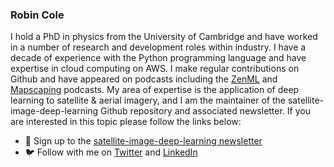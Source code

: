 ### Robin Cole

I hold a PhD in physics from the University of Cambridge and have worked in a number of research and development roles within industry. I have a decade of experience with the Python programming language and have expertise in cloud computing on AWS. I make regular contributions on Github and have appeared on podcasts including the [ZenML](https://podcast.zenml.io/satellite-vision-robin-cole) and [Mapscaping](https://mapscaping.com/podcasts/thermal-imagery-from-space/) podcasts. My area of expertise is the application of deep learning to satellite & aerial imagery, and I am the maintainer of the satellite-image-deep-learning Github repository and associated newsletter. If you are interested in this topic please follow the links below:

- 📧 Sign up to the [satellite-image-deep-learning newsletter](https://robmarkcole.substack.com/)
- 🐦 Follow with me on [Twitter](https://twitter.com/robmarkcole) and [LinkedIn](https://www.linkedin.com/in/robmarkcole/)
